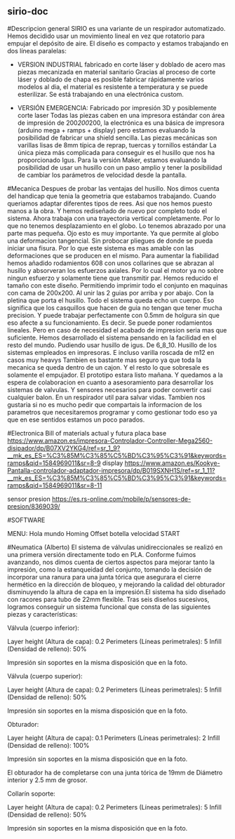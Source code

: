 ## sirio-doc

#Descripcion general 
SIRIO es una variante de un respirador automatizado.
Hemos decidido usar un movimiento lineal en vez que rotatorio para empujar el depósito de aire.
El diseño es compacto y estamos trabajando en dos líneas paralelas:
- VERSION INDUSTRIAL  fabricado en corte láser y doblado de acero mas piezas mecanizada en material sanitario 
Gracias al proceso de corte láser y doblado de chapa es posible fabricar rápidamente varios modelos al dia, el material es resistente a temperatura y se puede esterilizar.
Se está trabajando en una electrónica custom.

- VERSIÓN EMERGENCIA: Fabricado por impresión 3D y posiblemente corte laser 
Todas las piezas caben en una impresora estándar con área de impresión de 200*200*200, la electrónica es una básica de impresora (arduino mega + ramps + display) pero estamos evaluando la posibilidad de fabricar una shield sencilla.
Las piezas mecánicas son varillas lisas de 8mm típica de reprap, tuercas y tornillos estándar
La única pieza más complicada para conseguir es el husillo que nos ha proporcionado Igus. Para la versión Maker, estamos evaluando la posibilidad de usar un husillo con un paso amplio y  tener la posibilidad de cambiar los parámetros de velocidad desde la pantalla.

#Mecanica
Despues de probar las ventajas del husillo. Nos dimos cuenta del handicap que tenia la geometria que estabamos trabajando. Cuando queriamos adaptar diferentes tipos de rees. Asi que nos hemos puesto manos a la obra. Y hemos rediseñado de nuevo por completo todo el sistema. 
Ahora trabaja con una trayectoria vertical completamente. Por lo que no tenemos desplazamiento en el globo.
Lo tenemos abrazado por una parte mas pequeña. Ojo esto es muy importante. Ya que permite al globo una deformacion tangencial. Sin probocar pliegues de donde se pueda iniciar una fisura. Por lo que este sistema es mas amable con las deformaciones que se producen en el mismo.
Para aumentar la fiabilidad hemos añadido rodamientos 608 con unos collarines que se abrazan al husillo y absorveran los esfuerzos axiales. Por lo cual el motor ya no sobre ningun esfuerzo y solamente tiene que transmitir par.
Hemos reducido el tamaño con este diseño. Permitiendo imprimir todo el conjunto en maquinas con cama de 200x200. 
Al unir las 2 guias por arriba y por abajo. Con la pletina que porta el husillo. Todo el sistema queda echo un cuerpo. Eso significa que los casquillos que hacen de guia no tengan que tener mucha precision. Y puede trabajar perfectamente con 0.5mm de holgura sin que eso afecte a su funcionamiento. Es decir. Se puede poner rodamientos lineales. Pero en caso de necesidad el acabado de impresion seria mas que suficiente.
Hemos desarrollado el sistema pensando en la facilidad en el resto del mundo. Pudiendo usar husillo de igus. De 6_8_10.  Husillo de los sistemas empleados en impresoras. E incluso varilla roscada de m12 en casos muy heavys
Tambien es bastante mas seguro ya que toda la mecanica se queda dentro de un cajon. Y el resto lo que sobresale es solamente el empujador.
El prototipo estara listo mañana. Y quedamos a la espera de colaboracion en cuanto a asesoramiento para desarrollar los sistemas de valvulas. Y sensores necesarios para poder convertir casi cualquier balon. En un respirador util para salvar vidas. 
Tambien nos gustaria si no es mucho pedir que compartais la informacion de los parametros que necesitaremos programar y como gestionar todo eso ya que en ese sentidos estamos un poco parados. 

#Electronica
Bill of materials actual y futura
placa base
https://www.amazon.es/impresora-Controlador-Controller-Mega2560-disipador/dp/B07XV2YKG4/ref=sr_1_9?__mk_es_ES=%C3%85M%C3%85%C5%BD%C3%95%C3%91&keywords=ramps&qid=1584969011&sr=8-9
display
https://www.amazon.es/Kookye-Pantalla-controlador-adaptador-impresora/dp/B019SXNH1S/ref=sr_1_11?__mk_es_ES=%C3%85M%C3%85%C5%BD%C3%95%C3%91&keywords=ramps&qid=1584969011&sr=8-11

sensor presion
   https://es.rs-online.com/mobile/p/sensores-de-presion/8369039/


#SOFTWARE


MENU:
Hola mundo
Homing
Offset botella
velocidad
START

#Neumatica (Alberto)
El sistema de válvulas unidireccionales se realizó en una primera versión directamente todo en PLA. Conforme fuimos avanzando, nos dimos cuenta de ciertos aspectos para mejorar tanto la impresión, como la estanqueidad del conjunto, tomando la decisión de incorporar una ranura para una junta tórica que asegurara el cierre hermético en la dirección de bloqueo, y mejorando la calidad del obturador disminuyendo la altura de capa en la impresión.El sistema ha sido diseñado con racores para tubo de 22mm flexible. Tras seis diseños sucesivos, logramos conseguir un sistema funcional que consta de las siguientes piezas y características:


Válvula (cuerpo inferior):




Layer height (Altura de capa): 0.2
Perimeters (Líneas perimetrales): 5
Infill (Densidad de relleno): 50%

Impresión sin soportes en la misma disposición que en la foto.






Válvula (cuerpo superior):




Layer height (Altura de capa): 0.2
Perimeters (Líneas perimetrales): 5
Infill (Densidad de relleno): 50%

Impresión sin soportes en la misma disposición que en la foto.





Obturador:


Layer height (Altura de capa): 0.1
Perimeters (Líneas perimetrales): 2
Infill (Densidad de relleno): 100%

Impresión sin soportes en la misma disposición que en la foto.

El obturador ha de completarse con una junta tórica de 19mm de Diámetro interior y 2.5 mm de grosor.



Collarín soporte:





Layer height (Altura de capa): 0.2
Perimeters (Líneas perimetrales): 5
Infill (Densidad de relleno): 50%

Impresión sin soportes en la misma disposición que en la foto.


